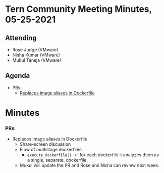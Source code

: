 # Tern Community Meeting Minutes, 05-25-2021

## Attending
* Rose Judge (VMware)
* Nisha Kumar (VMware)
* Mukul Taneja (VMware)

## Agenda
* PRs:
    * [Replaces image aliases in Dockerfile](https://github.com/tern-tools/tern/pull/963)

# Minutes

### PRs
* Replaces image aliases in Dockerfile
    * Share-screen discussion
    * Flow of multistage dockerfiles:
        * `execute_dockerfile()` → `for each dockerfile it analyzes them as a single, separate, dockerfile.
    * Mukul will update the PR and Rose and Nisha can review next week.

